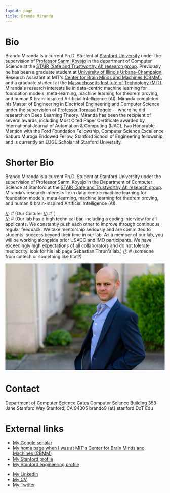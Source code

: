 ```yaml
---
layout: page
title: Brando Miranda
---
```


# Bio #

Brando Miranda is a current Ph.D. Student at [Stanford University](https://stanford.edu) under the supervision of [Professor Sanmi Koyejo](https://cs.stanford.edu/~sanmi/index.html)
in the department of Computer Science at the [STAIR (Safe and Trustworthy AI) research group](https://cs.stanford.edu/~sanmi/index.html).
Previously he has been a graduate student at [University of Illinois Urbana-Champaign](https://illinois.edu/), Research Assistant at MIT's 
[Center for Brain Minds and Machines (CBMM)](https://cbmm.mit.edu/), and a graduate student at the [Massachusetts Institute of Technology (MIT)](https://mit.edu/).
Miranda's research interests lie in data-centric machine learning for foundation models, 
meta-learning, machine learning for theorem proving, and human & brain-inspired Artificial Intelligence (AI). 
Miranda completed his Master of Engineering in Electrical Engineering and Computer Science under the supervision of 
[Professor Tomaso Poggio](https://mcgovern.mit.edu/profile/tomaso-poggio/) -- where he did research on Deep Learning Theory.
Miranda has been the recipient of several awards, 
including Most Cited Paper Certificate awarded by International Journal of Automation & Computing (IJAC),
two Honorable Mention with the Ford Foundation Fellowship,
Computer Science Excellence Saburo Muroga Endowed Fellow, 
Stanford School of Engineering fellowship, and is currently an EDGE Scholar at Stanford University.

# Shorter Bio #
Brando Miranda is a current Ph.D. Student at Stanford University under the supervision of Professor Sanmi Koyejo in the Department of Computer Science at Stanford at the [STAIR (Safe and Trustworthy AI) research group](https://cs.stanford.edu/~sanmi/index.html).
Miranda’s research interests lie in data-centric machine learning for foundation models, meta-learning, machine learning for theorem proving, and human & brain-inspired Artificial Intelligence (AI). 


[//]: # (https://cs.stanford.edu/~sanmi/preparation.html  working with me, TODO: )

[//]: # (Our Culture:
[//]: # (  
[//]: # (Our lab has a high technical bar, including a coding interview for all applicants. We constantly push each other to improve through continuous, regular feedback. We take mentorship seriously and are committed to students' success beyond their time in our lab. As a member of our lab, you will be working alongside prior USACO and IMO participants. We have exceedingly high expectations of all collaborators and do not tolerate mediocrity. look for his lab page Sebastian Thrun's lab.)
[//]: # (someone from caltech or something like htat?)

<!-- ![me](/images/me_rains_suit.jpg){:class="img-responsive"} -->
![me](/images/me_rains_suit.jpg)

# Contact #

Department of Computer Science
Gates Computer Science Building
353 Jane Stanford Way
Stanford, CA 94305
brando9 {at} stanford DoT Edu

# External links #


- [My Google scholar](https://scholar.google.com/citations?user=_NQJoBkAAAAJ&hl=en)
- [My home page when I was at MIT's Center for Brain Minds and Machines (CBMM)](https://cbmm.mit.edu/about/people/miranda)
- [My Stanford profile](https://profiles.stanford.edu/brando-miranda?releaseVersion=9.9.0)
- [My Stanford engineering profile](https://stanford.brightcrowd.com/eng-welcome-2022/brando-miranda)
<!-- - I have a passion to share my knowledge with the world. I love that with technology people have the improved opportunities to learn. With that motivation I can't help but enjoy sharing what I know in my [Quora profile](https://www.quora.com/profile/Brando-Miranda). -->
- [My Linkedin](https://www.linkedin.com/in/brando-miranda-40821046/)
- [My CV](/professional_documents/Brando_Miranda_long_CV.pdf)
- [My Twitter](https://twitter.com/BrandoHablando)
